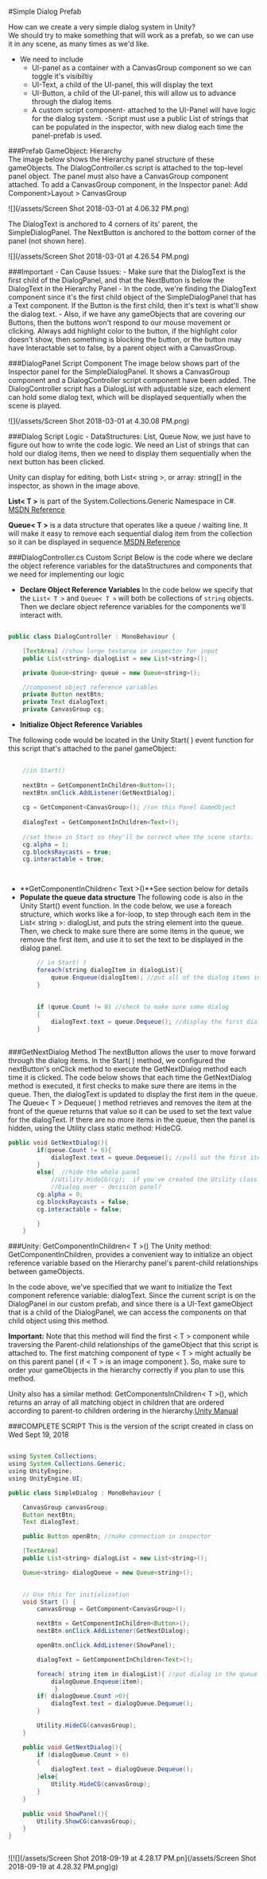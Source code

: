 #Simple Dialog Prefab

How can we create a very simple dialog system in Unity?  
We should try to make something that will work as a prefab, so we can use it in any scene, as many times as we'd like. 
- We need to include
    - UI-panel as a container with a CanvasGroup component   so we can toggle it's visibiltiy
    - UI-Text, a child of the UI-panel, this will display the text
    - UI-Button, a child of the UI-panel, this will allow us to advance through the dialog items
    - A custom script component- attached to the UI-Panel
    will have logic for the dialog system.
      -Script must use a public List of strings that can be populated in the inspector, with new dialog each time the panel-prefab is used. 
      

 ###Prefab GameObject: Hierarchy     
 The image below shows the Hierarchy panel structure of these gameObjects.  The DialogController.cs script is attached to the top-level panel object.  The panel must also have a CanvasGroup component attached. To add a CanvasGroup component, in the Inspector panel: Add Component>Layout > CanvasGroup
 
![](/assets/Screen Shot 2018-03-01 at 4.06.32 PM.png)

The DialogText is anchored to 4 corners of its' parent, the SimpleDialogPanel.  The NextButton is anchored to the bottom  corner of the panel (not shown here).

![](/assets/Screen Shot 2018-03-01 at 4.26.54 PM.png)

###Important - Can Cause Issues:
    - Make sure that the DialogText is the first child of the DialogPanel, and that the NextButton is below the DialogText in the Hierarchy Panel
    - In the code, we're finding the DialogText component since it's the first child object of the SimpleDialogPanel that has a Text component.  If the Button is the first child, then it's text is what'll show the dialog text.
    - Also, if we have any gameObjects that are covering our Buttons, then the buttons won't respond to our mouse movement or clicking.  Always add highlight color to the button, if the highlight color doesn't show, then something is blocking the button, or the button  may have Interactable set to false, by a parent object with a CanvasGroup.

###DialogPanel Script Component 
The image below shows part of the Inspector panel for the SimpleDialogPanel.  It shows a CanvasGroup component and a DialogController script component have been added. The DialogController script has a DialogList with adjustable size, each element can hold some dialog text, which will be displayed sequentially when the scene is played.

![](/assets/Screen Shot 2018-03-01 at 4.30.08 PM.png)

###Dialog Script Logic - DataStructures: List, Queue
Now, we just have to figure out how to write the code logic. We need an List of strings that can hold our dialog items, then we need to display them sequentially when the next button has been clicked.

Unity can display for editing, both List< string >, or array: string[] in the inspector, as shown in the image above. 


**List< T >** is part of the System.Collections.Generic Namespace in C#.  [MSDN Reference](https://msdn.microsoft.com/en-us/library/6sh2ey19.aspx)


**Queue< T >** is a data structure that operates like a queue / waiting line.  It will make it easy to remove each sequential dialog item from the collection so it can be displayed in sequence.[MSDN Reference](https://msdn.microsoft.com/en-us/library/7977ey2c.aspx)

###DialogController.cs Custom Script
Below is the code where we declare the object reference variables for the dataStructures and components that we need for implementing our logic

- **Declare Object Reference Variables**
    In the code below we specify that the `List< T >` and `Queue< T >` will both be collections of `string` objects.
    Then we declare object reference variables for the components we'll interact with.

```java

public class DialogController : MonoBehaviour {

    [TextArea] //show large textarea in inspector for input
    public List<string> dialogList = new List<string>();

    private Queue<string> queue = new Queue<string>();

    //component object reference variables
    private Button nextBtn;
    private Text dialogText;
    private CanvasGroup cg;

```

- **Initialize Object Reference Variables**

The following code would be located in the Unity Start( ) event function for this script that's attached to the panel gameObject:

```java
      
    //in Start()
      
    nextBtn = GetComponentInChildren<Button>();   
    nextBtn.onClick.AddListener(GetNextDialog);
    
    cg = GetComponent<CanvasGroup>(); //on this Panel GameObject 
    
    dialogText = GetComponentInChildren<Text>();
    
    //set these in Start so they'll be correct when the scene starts.
    cg.alpha = 1;
    cg.blocksRaycasts = true;
    cg.interactable = true;

        
```
-  **GetComponentInChildren< Text >()**See section below for details     
- **Populate the queue data structure** 
The following code is also in the Unity Start() event function.  In the code below, we use a foreach structure, which works like a for-loop, to step through each item in the List< string >: dialogList, and puts the string element into the queue.  Then, we check to make sure there are some items in the queue, we remove the first item, and use it to set the text to be displayed in the dialog panel.
     
     
```java
        // in Start( )
        foreach(string dialogItem in dialogList){
            queue.Enqueue(dialogItem); //put all of the dialog items into the queue
        }
       
       
        if (queue.Count != 0) //check to make sure some dialog
        {
            dialogText.text = queue.Dequeue(); //display the first dialog item
        }
       
```

###GetNextDialog Method
The nextButton allows the user to move forward through the dialog items.  In the Start( ) method, we configured the nextButton's onClick method to execute the GetNextDialog method each time it is clicked.  The code below shows that each time the GetNextDialog method is executed, it first checks to make sure there are items in the queue.  Then, the dialogText is updated to display the first item in the queue.  The Queue< T > Dequeue( ) method retrieves and removes the item at the front of the queue returns that value so it can be used to set the text value for the dialogText.  If there are no more items in the queue, then the panel is hidden, using the Utility class static method: HideCG.



```java
public void GetNextDialog(){
        if(queue.Count != 0){
            dialogText.text = queue.Dequeue(); //pull out the first item and set to be displayed
        }
        else{  //hide the whole panel
            //Utility.HideCG(cg);  if you've created the Utility class
            //Dialog over - decision panel?
        cg.alpha = 0;
	    cg.blocksRaycasts = false;
	    cg.interactable = false;

        }
    }


```

###Unity: GetComponentInChildren< T >()
The Unity method: GetComponentInChildren, provides a convenient way to initialize an object reference variable based on the Hierarchy panel's parent-child relationships between gameObjects. 

In the code above, we've specified that we want to initialize the Text component reference variable: dialogText. Since the current script is on the DialogPanel in our custom prefab, and since there is a UI-Text gameObject that is a child of the DialogPanel, we can access the components on that child object using this method.  

**Important:**  Note that this method will find the first < T > component while traversing the Parent-child relationships of the gameObject that this script is attached to. The first matching component of type < T > might actually be on this parent panel ( if < T > is an image component ). So, make sure to order your gameObjects in the hierarchy correctly if you plan to use this method.

Unity also has a similar method: GetComponentsInChildren< T >(),  which returns an array of all matching object in children that are ordered according to parent-to children ordering in the hierarchy.[Unity Manual](https://docs.unity3d.com/ScriptReference/Component.GetComponentInChildren.html)
        

###COMPLETE SCRIPT
This is the version of the script created in class on Wed Sept 19, 2018


```java

using System.Collections;
using System.Collections.Generic;
using UnityEngine;
using UnityEngine.UI;

public class SimpleDialog : MonoBehaviour {

    CanvasGroup canvasGroup;
    Button nextBtn;
    Text dialogText;

    public Button openBtn; //make connection in inspector

    [TextArea]
    public List<string> dialogList = new List<string>();

    Queue<string> dialogQueue = new Queue<string>();

	
    // Use this for initialization
	void Start () {
        canvasGroup = GetComponent<CanvasGroup>();

        nextBtn = GetComponentInChildren<Button>();
        nextBtn.onClick.AddListener(GetNextDialog);

        openBtn.onClick.AddListener(ShowPanel);

        dialogText = GetComponentInChildren<Text>();

        foreach( string item in dialogList){ //put dialog in the queue
            dialogQueue.Enqueue(item);
             }
        if( dialogQueue.Count >0){
            dialogText.text = dialogQueue.Dequeue();
        }

        Utility.HideCG(canvasGroup);
	}

    public void GetNextDialog(){
        if (dialogQueue.Count > 0)
        {
            dialogText.text = dialogQueue.Dequeue();
        }else{
            Utility.HideCG(canvasGroup);
        }
    }
	
    public void ShowPanel(){
        Utility.ShowCG(canvasGroup);
    }
}



```
![![](/assets/Screen Shot 2018-09-19 at 4.28.17 PM.pn](/assets/Screen Shot 2018-09-19 at 4.28.32 PM.png)g)

